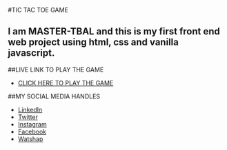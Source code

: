 #TIC TAC TOE GAME
## I am **MASTER-TBAL** and this is my first front end web project using html, css and vanilla javascript.

##LIVE LINK TO PLAY THE GAME
- [CLICK HERE TO PLAY THE GAME](https://mastertbal.github.io/tic-tac-toe-game/tictactoe.html)

##MY SOCIAL MEDIA HANDLES
- [LinkedIn](https://www.linkedin.com/in/oluwatobi-balogun-536044160)
- [Twitter](https://www.twitter.com/mastertbal)
- [Instagram](https://www.instagram.com/mastertbal)
- [Facebook](https://www.facebook.com/oluwatobi.balogun.984349)
- [Watshap](https://wa.me/07058350844)
